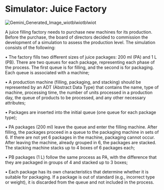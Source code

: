 # Simulator: Juice Factory
![Gemini_Generated_Image_wiotblwiotblwiot](https://github.com/user-attachments/assets/0299f9b2-04ee-416b-8e23-8779c2ade0f6)

A juice filling factory needs to purchase new machines for its production. 
Before the purchase, the board of directors decided to commission the development of a simulation to assess the production level. The simulation consists of the following:


• The factory fills two different sizes of juice packages: 200 ml (PA) and 1 L (PB). There are two queues for each package, representing each phase of the process. The first queue is for filling, and the second is for packaging. Each queue is associated with a machine;


• A production machine (filling, packaging, and stacking) should be represented by an ADT (Abstract Data Type) that contains the name, type of machine, processing time, the number of units processed in a production day, the queue of products to be processed, and any other necessary attributes;


• Packages are inserted into the initial queue (one queue for each package type);


• PA packages (200 ml) leave the queue and enter the filling machine. After filling, the packages proceed in a queue to the packaging machine in sets of 6. If there are not yet 6 packages in the machine, packaging cannot occur. After leaving the machine, already grouped in 6, the packages are stacked. The stacking machine stacks up to 4 boxes of 6 packages each;


• PB packages (1 L) follow the same process as PA, with the difference that they are packaged in groups of 4 and stacked up to 3 boxes;


• Each package has its own characteristics that determine whether it is suitable for packaging. If a package is out of standard (e.g., incorrect type or weight), it is discarded from the queue and not included in the process.
